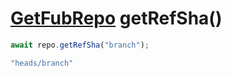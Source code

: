 # [GetFubRepo](./GitHubRepo.md) getRefSha()

``` typescript
await repo.getRefSha("branch");
```

``` typescript
"heads/branch"
```
